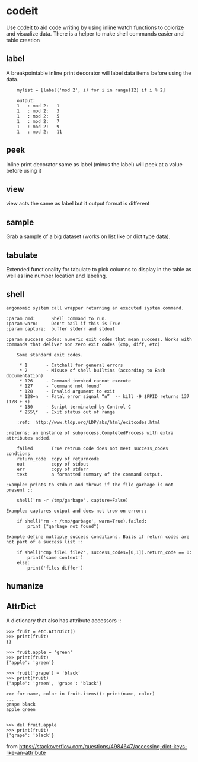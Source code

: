 codeit
======


Use codeit to aid code writing by using inline watch functions to colorize and visualize data. There is a helper to make shell commands easier and table creation 

label
-----
    
A breakpointable inline print decorator will label data items before using the data. 
        
        mylist = [label('mod 2', i) for i in range(12) if i % 2]
        
        output: 
        1   : mod 2:   1
        1   : mod 2:   3
        1   : mod 2:   5
        1   : mod 2:   7
        1   : mod 2:   9
        1   : mod 2:   11
        
peek
----
    
Inline print decorator same as label (minus the label) will peek at a value before using it

view
----

view acts the same as label but it output format is different 

sample
------
    
Grab a sample of a big dataset (works on list like or dict type data).

tabulate
-------- 

Extended functionality for tabulate to pick columns to display in the table as well as line number location and labeling. 
    
    
shell
-----
    
    ergonomic system call wrapper returning an executed system command.
        
    :param cmd:      Shell command to run.
    :param warn:     Don't bail if this is True
    :param capture:  buffer stderr and stdout
    
    :param success_codes: numeric exit codes that mean success. Works with commands that deliver non zero exit codes (cmp, diff, etc)
        
        Some standard exit codes.     
            
         * 1       - Catchall for general errors
         * 2       - Misuse of shell builtins (according to Bash documentation)
         * 126     - Command invoked cannot execute
         * 127     - “command not found”
         * 128     - Invalid argument to exit
         * 128+n   - Fatal error signal “n”  -- kill -9 $PPID returns 137 (128 + 9) 
         * 130     - Script terminated by Control-C
         * 255\*   - Exit status out of range
         
        :ref:  http://www.tldp.org/LDP/abs/html/exitcodes.html
                        
    :returns: an instance of subprocess.CompletedProcess with extra attributes added.
       
        failed       True retrun code does not meet success_codes condtions
        return_code  copy of returncode
        out          copy of stdout
        err          copy of stderr
        text         a formatted summary of the command output. 
     
    Example: prints to stdout and throws if the file garbage is not present ::
     
        shell('rm -r /tmp/garbage', capture=False)
        
    Example: captures output and does not trow on error::
    
        if shell('rm -r /tmp/garbage', warn=True).failed:
            print ("garbage not found")
            
    Example define multiple success conditions. Bails if return codes are not part of a success list ::
    
        if shell('cmp file1 file2', success_codes=[0,1]).return_code == 0:
            print('same content')
        else:
            print('files differ')

humanize
--------


AttrDict
--------

A dictionary that also has attribute accessors ::

    >>> fruit = etc.AttrDict()
    >>> print(fruit)
    {}
    
    >>> fruit.apple = 'green'
    >>> print(fruit)
    {'apple': 'green'}
    
    >>> fruit['grape'] = 'black'
    >>> print(fruit)
    {'apple': 'green', 'grape': 'black'}
    
    >>> for name, color in fruit.items(): print(name, color)
    ...
    grape black
    apple green

    
    >>> del fruit.apple
    >>> print(fruit)
    {'grape': 'black'}


from https://stackoverflow.com/questions/4984647/accessing-dict-keys-like-an-attribute
 

    